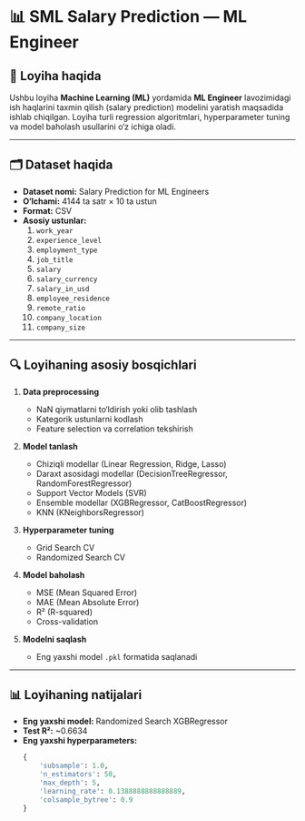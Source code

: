 # 📊 SML Salary Prediction — ML Engineer

## 📄 Loyiha haqida
Ushbu loyiha **Machine Learning (ML)** yordamida **ML Engineer** lavozimidagi ish haqlarini taxmin qilish (salary prediction) modelini yaratish maqsadida ishlab chiqilgan. Loyiha turli regression algoritmlari, hyperparameter tuning va model baholash usullarini o‘z ichiga oladi.

---

## 🗂 Dataset haqida
- **Dataset nomi:** Salary Prediction for ML Engineers  
- **O‘lchami:** 4144 ta satr × 10 ta ustun  
- **Format:** CSV  
- **Asosiy ustunlar:**
  1. `work_year`
  2. `experience_level`
  3. `employment_type`
  4. `job_title`
  5. `salary`
  6. `salary_currency`
  7. `salary_in_usd`
  8. `employee_residence`
  9. `remote_ratio`
  10. `company_location`
  11. `company_size`

---

## 🔍 Loyihaning asosiy bosqichlari
1. **Data preprocessing**  
   - NaN qiymatlarni to‘ldirish yoki olib tashlash  
   - Kategorik ustunlarni kodlash  
   - Feature selection va correlation tekshirish  

2. **Model tanlash**  
   - Chiziqli modellar (Linear Regression, Ridge, Lasso)  
   - Daraxt asosidagi modellar (DecisionTreeRegressor, RandomForestRegressor)  
   - Support Vector Models (SVR)  
   - Ensemble modellar (XGBRegressor, CatBoostRegressor)  
   - KNN (KNeighborsRegressor)  

3. **Hyperparameter tuning**  
   - Grid Search CV  
   - Randomized Search CV  

4. **Model baholash**  
   - MSE (Mean Squared Error)  
   - MAE (Mean Absolute Error)  
   - R² (R-squared)  
   - Cross-validation  

5. **Modelni saqlash**  
   - Eng yaxshi model `.pkl` formatida saqlanadi  

---

## 📊 Loyihaning natijalari
- **Eng yaxshi model:** Randomized Search XGBRegressor  
- **Test R²:** ~0.6634  
- **Eng yaxshi hyperparameters:**  
  ```python
  {
      'subsample': 1.0,
      'n_estimators': 50,
      'max_depth': 5,
      'learning_rate': 0.1388888888888889,
      'colsample_bytree': 0.9
  }

